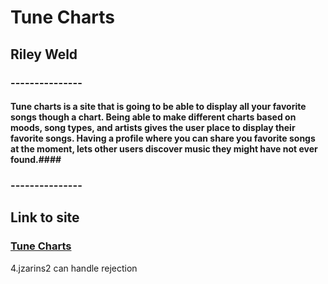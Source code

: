 # Tune Charts #

## Riley Weld ###

### --------------- ###
#### Tune charts is a site that is going to be able to display all your favorite songs though a chart. Being able to make different charts based on moods, song types, and artists gives the user place to display their favorite songs. Having a profile where you can share you favorite songs at the moment, lets other users discover music they might have not ever found.####
### --------------- ###

## Link to site ##
### [Tune Charts](https://tune-charts.onrender.com) ###

4.jzarins2 can handle rejection